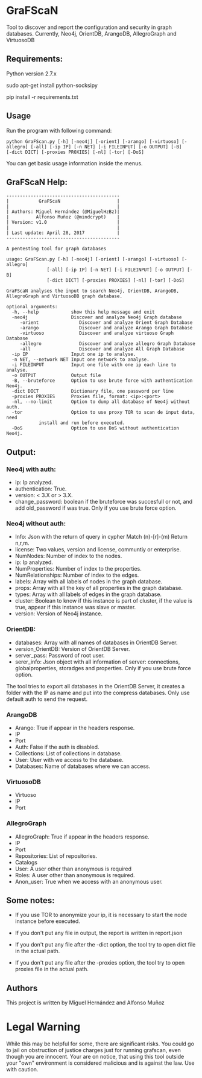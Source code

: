 # GraFScaN
Tool to discover and report the configuration and security in graph databases. Currently, Neo4j, OrientDB, ArangoDB, AllegroGraph and VirtuosoDB

## Requirements:

Python version 2.7.x

sudo apt-get install python-socksipy

pip install -r requirements.txt

## Usage
Run the program with following command: 

`python GraFScan.py [-h] [-neo4j] [-orient] [-arango] [-virtuoso] [-allegro] [-all] [-ip IP] [-n NET] [-i FILEINPUT] [-o OUTPUT] [-B]     [-dict DICT] [-proxies PROXIES] [-nl] [-tor] [-DoS]`

You can get basic usage information inside the menus.

## GraFScaN Help:
	
	------------------------------------------
	|           GraFScaN                     |
	|                                        |
	| Authors: Miguel Hernández (@MiguelHzBz)|
	|          Alfonso Muñoz (@mindcrypt)    |
	| Version: v1.0                          |
	|                                        |	
	| Last update: April 28, 2017            |	
	------------------------------------------	
		
	A pentesting tool for graph databases
    
	usage: GraFScan.py [-h] [-neo4j] [-orient] [-arango] [-virtuoso] [-allegro]
                   [-all] [-ip IP] [-n NET] [-i FILEINPUT] [-o OUTPUT] [-B]
                   [-dict DICT] [-proxies PROXIES] [-nl] [-tor] [-DoS]

	GraFScaN analyses the input to search Neo4j, OrientDB, ArangoDB, AllegroGraph and VirtuosoDB graph database.

	optional arguments:
	  -h, --help            show this help message and exit
	  -neo4j                Discover and analyze Neo4j Graph database
         -orient               Discover and analyze Orient Graph Database
         -arango               Discover and analyze Arango Graph Database
         -virtuoso             Discover and analyze virtuoso Graph Database
         -allegro              Discover and analyze allegro Graph Database
         -all                  Discover and analyze All Graph Database
	  -ip IP                Input one ip to analyse.
	  -n NET, --network NET Input one network to analyse.
	  -i FILEINPUT          Input one file with one ip each line to analyse.
	  -o OUTPUT             Output file
	  -B, --bruteforce      Option to use brute force with authentication Neo4j.
	  -dict DICT            Dictionary file, one password per line
	  -proxies PROXIES      Proxies file, format: <ip>:<port>
	  -nl, --no-limit       Option to dump all database of Neo4j without auth.
	  -tor                  Option to use proxy TOR to scan de input data, need
				install and run before executed.
	  -DoS                  Option to use DoS without authentication Neo4j.


## Output: 

### Neo4j with auth:

* ip: Ip analyzed.
* authentication: True.
* version: < 3.X or > 3.X.
* change_password: boolean if the bruteforce was succesfull or not, and add old_password if was true. Only if you use brute force option.

### Neo4j without auth:

* Info: Json with the return of query in cypher Match (n)-[r]-(m) Return n,r,m.
* license: Two values, version and license, communtiy or enterprise.
* NumNodes: Number of index to the nodes.
* ip: Ip analyzed.
* NumProperties: Number of index to the properties.
* NumRelationships: Number of index to the edges.
* labels: Array with all labels of nodes in the graph database.
* props: Array with all the key of all properties in the graph database.
* types: Array with all labels of edges in the graph database.
* cluster: Boolean to know if this instance is part of cluster, if the value is true, appear if this instance was slave or master.
* version: Version of Neo4j instance.

### OrientDB:

* databases: Array with all names of databases in OrientDB Server.
* version_OrientDB: Version of OrientDB Server.
* server_pass: Password of root user.
* serer_info: Json object with all information of server: connections, globalproperties, storadges and properties. Only if you use brute force option.

The tool tries to export all databases in the OrientDB Server, it creates a folder with the IP as name and put into the compress databases. Only use default auth to send the request.

### ArangoDB

* Arango: True if appear in the headers response.
* IP
* Port
* Auth: False if the auth is disabled.
* Collections: List of collections in database.
* User: User with we access to the database.
* Databases: Name of databases where we can access.

### VirtuosoDB

* Virtuoso
* IP
* Port

### AllegroGraph

* AllegroGraph: True if appear in the headers response.
* IP
* Port
* Repositories: List of repositories.
* Catalogs
* User: A user other than anonymous is required
* Roles: A user other than anonymous is required.
* Anon_user: True when we access with an anonymous user.

## Some notes:

* If you use TOR to anonymize your ip, it is necessary to start the node instance before executed.

* If you don't put any file in output, the report is written in report.json

* If you don't put any file after the -dict option, the tool try to open dict file in the actual path.

* If you don't put any file after the -proxies option, the tool try to open proxies file in the actual path.

## Authors
This project is written by Miguel Hernández and Alfonso Muñoz

# Legal Warning

While this may be helpful for some, there are significant risks.
You could go to jail on obstruction of justice charges just for running grafscan,
even though you are innocent. Your are on notice, that using this tool outside your
"own" environment is considered malicious and is against the law. Use with caution.
